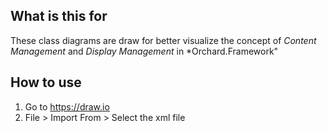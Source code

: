 ## What is this for 
These class diagrams are draw for better visualize the concept of *Content Management* and *Display Management*  in *Orchard.Framework" 

## How to use 
1. Go to https://draw.io 
2. File > Import From > Select the xml file 
